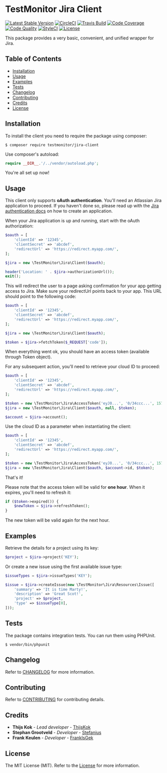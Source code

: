 # TestMonitor Jira Client

[![Latest Stable Version](https://poser.pugx.org/testmonitor/jira-client/v/stable)](https://packagist.org/packages/testmonitor/jira-client)
[![CircleCI](https://img.shields.io/circleci/project/github/testmonitor/jira-client.svg)](https://circleci.com/gh/testmonitor/jira-client)
[![Travis Build](https://travis-ci.com/testmonitor/jira-client.svg?branch=master)](https://app.travis-ci.com/github/testmonitor/jira-client)
[![Code Coverage](https://scrutinizer-ci.com/g/testmonitor/jira-client/badges/coverage.png?b=master)](https://scrutinizer-ci.com/g/testmonitor/jira-client/?branch=master)
[![Code Quality](https://scrutinizer-ci.com/g/testmonitor/jira-client/badges/quality-score.png?b=master)](https://scrutinizer-ci.com/g/testmonitor/jira-client/?branch=master)
[![StyleCI](https://styleci.io/repos/222957448/shield)](https://styleci.io/repos/222957448)
[![License](https://poser.pugx.org/testmonitor/jira-client/license)](https://packagist.org/packages/testmonitor/jira-client)

This package provides a very basic, convenient, and unified wrapper for Jira.

## Table of Contents

-   [Installation](#installation)
-   [Usage](#usage)
-   [Examples](#examples)
-   [Tests](#tests)
-   [Changelog](#changelog)
-   [Contributing](#contributing)
-   [Credits](#credits)
-   [License](#license)

## Installation

To install the client you need to require the package using composer:

    $ composer require testmonitor/jira-client

Use composer's autoload:

```php
require __DIR__.'/../vendor/autoload.php';
```

You're all set up now!

## Usage

This client only supports **oAuth authentication**. You'll need an Atlassian Jira application to proceed. If you haven't done so,
please read up with the [Jira authentication docs](https://developer.atlassian.com/console/myapps/) on how
to create an application.

When your Jira application is up and running, start with the oAuth authorization:

```php
$oauth = [
    'clientId' => '12345',
    'clientSecret' => 'abcdef',
    'redirectUrl' => 'https://redirect.myapp.com/',
];

$jira = new \TestMonitor\Jira\Client($oauth);

header('Location: ' . $jira->authorizationUrl());
exit();
```

This will redirect the user to a page asking confirmation for your app getting access to Jira. Make sure your redirectUrl points
back to your app. This URL should point to the following code:

```php
$oauth = [
    'clientId' => '12345',
    'clientSecret' => 'abcdef',
    'redirectUrl' => 'https://redirect.myapp.com/',
];

$jira = new \TestMonitor\Jira\Client($oauth);

$token = $jira->fetchToken($_REQUEST['code']);
```

When everything went ok, you should have an access token (available through Token object).

For any subsequent action, you'll need to retrieve your cloud ID to proceed:

```php
$oauth = [
    'clientId' => '12345',
    'clientSecret' => 'abcdef',
    'redirectUrl' => 'https://redirect.myapp.com/',
];

$token = new \TestMonitor\Jira\AccessToken('eyJ0...', '0/34ccc...', 1574601877); // the token you got last time
$jira = new \TestMonitor\Jira\Client($oauth, null, $token);

$account = $jira->account();
```

Use the cloud ID as a parameter when instantiating the client:

```php
$oauth = [
    'clientId' => '12345',
    'clientSecret' => 'abcdef',
    'redirectUrl' => 'https://redirect.myapp.com/',
];

$token = new \TestMonitor\Jira\AccessToken('eyJ0...', '0/34ccc...', 1574601877);
$jira = new \TestMonitor\Jira\Client($oauth, $account->id, $token);
```

That's it!

Please note that the access token will be valid for **one hour**. When it expires, you'll need to refresh it:

```php
if ($token->expired()) {
    $newToken = $jira->refreshToken();
}
```

The new token will be valid again for the next hour.

## Examples

Retrieve the details for a project using its key:

```php
$project = $jira->project('KEY');
```

Or create a new issue using the first available issue type:

```php
$issueTypes = $jira->issueTypes('KEY');

$issue = $jira->createIssue(new \TestMonitor\Jira\Resources\Issue([
    'summary' => 'It is time Marty!',
    'description' => 'Great Scot!',
    'project' => $project,
    'type' => $issueType[0],
]));
```

## Tests

The package contains integration tests. You can run them using PHPUnit.

    $ vendor/bin/phpunit


## Changelog

Refer to [CHANGELOG](CHANGELOG.md) for more information.

## Contributing

Refer to [CONTRIBUTING](CONTRIBUTING.md) for contributing details.

## Credits

-   **Thijs Kok** - _Lead developer_ - [ThijsKok](https://github.com/thijskok)
-   **Stephan Grootveld** - _Developer_ - [Stefanius](https://github.com/stefanius)
-   **Frank Keulen** - _Developer_ - [FrankIsGek](https://github.com/frankisgek)

## License

The MIT License (MIT). Refer to the [License](LICENSE.md) for more information.
